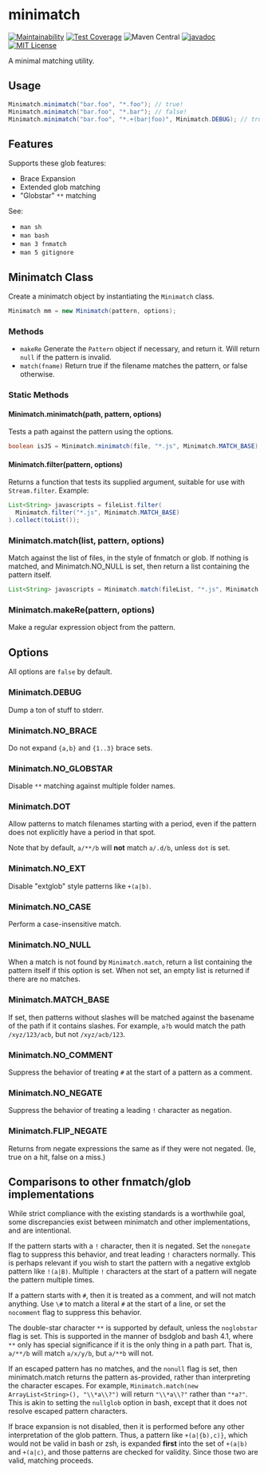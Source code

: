 # minimatch

[![Maintainability](https://api.codeclimate.com/v1/badges/535b2d6e4b0fe84a2dc3/maintainability)](https://codeclimate.com/github/jshaptic/minimatch-javaport/maintainability)
[![Test Coverage](https://api.codeclimate.com/v1/badges/535b2d6e4b0fe84a2dc3/test_coverage)](https://codeclimate.com/github/jshaptic/minimatch-javaport/test_coverage)
![Maven Central](https://img.shields.io/maven-central/v/com.github.jshaptic/minimatch-javaport)
[![javadoc](https://javadoc.io/badge2/com.github.jshaptic/minimatch-javaport/javadoc.svg)](https://javadoc.io/doc/com.github.jshaptic/minimatch-javaport)
[![MIT License](https://img.shields.io/badge/License-MIT-blue.svg)](LICENSE)

A minimal matching utility.

## Usage

```java
Minimatch.minimatch("bar.foo", "*.foo"); // true!
Minimatch.minimatch("bar.foo", "*.bar"); // false!
Minimatch.minimatch("bar.foo", "*.+(bar|foo)", Minimatch.DEBUG); // true, and noisy!
```

## Features

Supports these glob features:

- Brace Expansion
- Extended glob matching
- "Globstar" `**` matching

See:

- `man sh`
- `man bash`
- `man 3 fnmatch`
- `man 5 gitignore`

## Minimatch Class

Create a minimatch object by instantiating the `Minimatch` class.

```java
Minimatch mm = new Minimatch(pattern, options);
```

### Methods

- `makeRe` Generate the `Pattern` object if necessary, and return it.
  Will return `null` if the pattern is invalid.
- `match(fname)` Return true if the filename matches the pattern, or
  false otherwise.

### Static Methods

#### Minimatch.minimatch(path, pattern, options)

Tests a path against the pattern using the options.

```java
boolean isJS = Minimatch.minimatch(file, "*.js", Minimatch.MATCH_BASE);
```

#### Minimatch.filter(pattern, options)

Returns a function that tests its
supplied argument, suitable for use with `Stream.filter`. Example:

```java
List<String> javascripts = fileList.filter(
  Minimatch.filter("*.js", Minimatch.MATCH_BASE)
).collect(toList());
```

### Minimatch.match(list, pattern, options)

Match against the list of
files, in the style of fnmatch or glob. If nothing is matched, and
Minimatch.NO_NULL is set, then return a list containing the pattern itself.

```java
List<String> javascripts = Minimatch.match(fileList, "*.js", Minimatch.MATCH_BASE));
```

### Minimatch.makeRe(pattern, options)

Make a regular expression object from the pattern.

## Options

All options are `false` by default.

### Minimatch.DEBUG

Dump a ton of stuff to stderr.

### Minimatch.NO_BRACE

Do not expand `{a,b}` and `{1..3}` brace sets.

### Minimatch.NO_GLOBSTAR

Disable `**` matching against multiple folder names.

### Minimatch.DOT

Allow patterns to match filenames starting with a period, even if
the pattern does not explicitly have a period in that spot.

Note that by default, `a/**/b` will **not** match `a/.d/b`, unless `dot`
is set.

### Minimatch.NO_EXT

Disable "extglob" style patterns like `+(a|b)`.

### Minimatch.NO_CASE

Perform a case-insensitive match.

### Minimatch.NO_NULL

When a match is not found by `Minimatch.match`, return a list containing
the pattern itself if this option is set. When not set, an empty list
is returned if there are no matches.

### Minimatch.MATCH_BASE

If set, then patterns without slashes will be matched
against the basename of the path if it contains slashes. For example,
`a?b` would match the path `/xyz/123/acb`, but not `/xyz/acb/123`.

### Minimatch.NO_COMMENT

Suppress the behavior of treating `#` at the start of a pattern as a
comment.

### Minimatch.NO_NEGATE

Suppress the behavior of treating a leading `!` character as negation.

### Minimatch.FLIP_NEGATE

Returns from negate expressions the same as if they were not negated.
(Ie, true on a hit, false on a miss.)

## Comparisons to other fnmatch/glob implementations

While strict compliance with the existing standards is a worthwhile
goal, some discrepancies exist between minimatch and other
implementations, and are intentional.

If the pattern starts with a `!` character, then it is negated. Set the
`nonegate` flag to suppress this behavior, and treat leading `!`
characters normally. This is perhaps relevant if you wish to start the
pattern with a negative extglob pattern like `!(a|B)`. Multiple `!`
characters at the start of a pattern will negate the pattern multiple
times.

If a pattern starts with `#`, then it is treated as a comment, and
will not match anything. Use `\#` to match a literal `#` at the
start of a line, or set the `nocomment` flag to suppress this behavior.

The double-star character `**` is supported by default, unless the
`noglobstar` flag is set. This is supported in the manner of bsdglob
and bash 4.1, where `**` only has special significance if it is the only
thing in a path part. That is, `a/**/b` will match `a/x/y/b`, but
`a/**b` will not.

If an escaped pattern has no matches, and the `nonull` flag is set,
then minimatch.match returns the pattern as-provided, rather than
interpreting the character escapes. For example,
`Minimatch.match(new ArrayList<String>(), "\\*a\\?")` will return `"\\*a\\?"` rather than
`"*a?"`. This is akin to setting the `nullglob` option in bash, except
that it does not resolve escaped pattern characters.

If brace expansion is not disabled, then it is performed before any
other interpretation of the glob pattern. Thus, a pattern like
`+(a|{b),c)}`, which would not be valid in bash or zsh, is expanded
**first** into the set of `+(a|b)` and `+(a|c)`, and those patterns are
checked for validity. Since those two are valid, matching proceeds.
